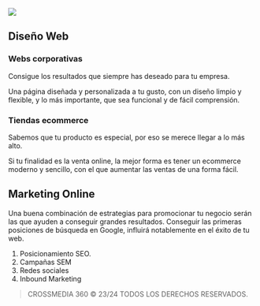 <a href="https://crossmedia360.com" style="color: white;"><img src="https://i.imgur.com/oc0xWM7.png"></a>

## Diseño Web

### Webs corporativas
Consigue los resultados que siempre has deseado para tu empresa. 

Una página diseñada y personalizada a tu gusto, con un diseño limpio y flexible, y lo más importante, que sea funcional y de fácil comprensión.

### Tiendas ecommerce
Sabemos que tu producto es especial, por eso se merece llegar a lo más alto. 

Si tu finalidad es la venta online, la mejor forma es tener un ecommerce moderno y sencillo, con el que aumentar las ventas de una forma fácil.

## Marketing Online
Una buena combinación de estrategias para promocionar tu negocio serán las que ayuden a conseguir grandes resultados.
Conseguir las primeras posiciones de búsqueda en Google, influirá notablemente en el éxito de tu web.

1. Posicionamiento SEO.
2. Campañas SEM
3. Redes sociales
4. Inbound Marketing

> CROSSMEDIA 360 © 23/24 TODOS LOS DERECHOS RESERVADOS.

